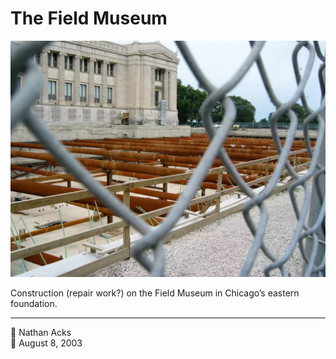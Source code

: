 # The Field Museum

![The exposed foundation of the Chicago Field Museum](assets/06bc538c1886d6edc518cf2c2f8d18c8.webp)

Construction (repair work?) on the Field Museum in Chicago’s eastern foundation.

- - - -

👤 Nathan Acks  
📅 August 8, 2003
